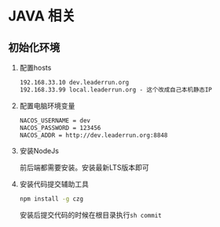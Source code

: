 # JAVA 相关

## 初始化环境

1. 配置hosts

    ```txt
    192.168.33.10 dev.leaderrun.org
    192.168.33.99 local.leaderrun.org - 这个改成自己本机静态IP
    ```

2. 配置电脑环境变量

    ```txt
    NACOS_USERNAME = dev
    NACOS_PASSWORD = 123456
    NACOS_ADDR = http://dev.leaderrun.org:8848
    ```

3. 安装NodeJs

    前后端都需要安装。安装最新LTS版本即可

4. 安装代码提交辅助工具

    ```sh
    npm install -g czg
    ```

    安装后提交代码的时候在根目录执行`sh commit`
